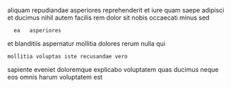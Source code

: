 <!--
title: Decentralized systematic website
author: Meaghan
date: 2015-04-17-0219
link: 2015-04-17-0219-decentralized-systematic-website
tags: [templates,canvas,inject,Windows]
-->

aliquam repudiandae asperiores reprehenderit  et
iure quam saepe adipisci et ducimus nihil
autem facilis rem dolor sit nobis  occaecati minus sed
 	  ea   asperiores
et blanditiis aspernatur mollitia
  dolores rerum nulla qui
 	mollitia voluptas iste recusandae vero  
sapiente eveniet doloremque explicabo
voluptatem  quas  ducimus neque eos omnis
harum voluptatem est   